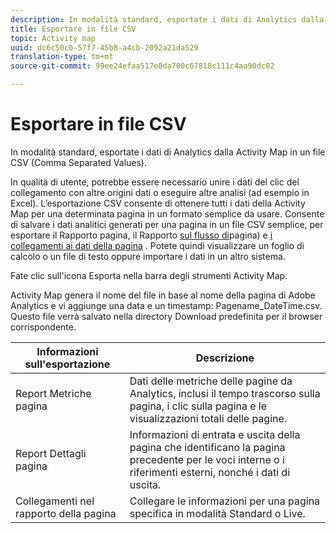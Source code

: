 ```yaml
---
description: In modalità standard, esportate i dati di Analytics dalla Activity Map in un file CSV (Comma Separated Values).
title: Esportare in file CSV
topic: Activity map
uuid: dc6c50c0-57f7-45b8-a4cb-2092a21da529
translation-type: tm+mt
source-git-commit: 99ee24efaa517e8da700c67818c111c4aa90dc02

---
```



# Esportare in file CSV

In modalità standard, esportate i dati di Analytics dalla Activity Map in un file CSV (Comma Separated Values).

In qualità di utente, potrebbe essere necessario unire i dati del clic del collegamento con altre origini dati o eseguire altre analisi (ad esempio in Excel). L’esportazione CSV consente di ottenere tutti i dati della Activity Map per una determinata pagina in un formato semplice da usare. Consente di salvare i dati analitici generati per una pagina in un file CSV semplice, per esportare il Rapporto pagina, il Rapporto [sul flusso di](/help/analyze/activity-map/activitymap-page-flow.md)pagina) e [i collegamenti ai dati della pagina](/help/analyze/activity-map/activitymap-links-report.md) . Potete quindi visualizzare un foglio di calcolo o un file di testo oppure importare i dati in un altro sistema.

Fate clic sull'icona Esporta nella barra degli strumenti Activity Map.

Activity Map genera il nome del file in base al nome della pagina di Adobe Analytics e vi aggiunge una data e un timestamp: Pagename_DateTime.csv. Questo file verrà salvato nella directory Download predefinita per il browser corrispondente.

| Informazioni sull'esportazione | Descrizione |
|---|---|
| Report Metriche pagina | Dati delle metriche delle pagine da Analytics, inclusi il tempo trascorso sulla pagina, i clic sulla pagina e le visualizzazioni totali delle pagine. |
| Report Dettagli pagina | Informazioni di entrata e uscita della pagina che identificano la pagina precedente per le voci interne o i riferimenti esterni, nonché i dati di uscita. |
| Collegamenti nel rapporto della pagina | Collegare le informazioni per una pagina specifica in modalità Standard o Live. |
